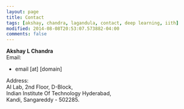 ```yaml
---
layout: page
title: Contact
tags: [akshay, chandra, lagandula, contact, deep learning, iith]
modified: 2014-08-08T20:53:07.573882-04:00
comments: false
---
```

<!--
<div>
    <div id="goog-fixurl">
        <form method="POST" action="//formspree.io/akshaychandra111@gmail.com">
        <input type="text" name="name" placeholder="Your name" id="goog-wm-qt"> <br>
        <input type="email" name="_replyto" placeholder="Your email" id="goog-wm-qt" required> <br>
        <textarea name="message" placeholder="Your message" id="goog-wm-qt" rows="5" required></textarea><br>
        <button type="submit" id="goog-wm-sb" value='Send'>Send</button>
        </form>
    </div>
</div>
<br>
 <br> -->

**Akshay L Chandra**  
Email:

* email [at] [domain]

Address:  
AI Lab, 2nd Floor, D-Block,  
Indian Institute Of Technology Hyderabad,  
Kandi, Sangareddy - 502285.  
